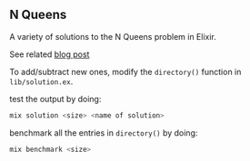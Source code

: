 ## N Queens

A variety of solutions to the N Queens problem in Elixir.

See related [blog post](https://medium.com/@guy.argo/efficient-n-queens-solution-c58706170a3a)

To add/subtract new ones, modify the `directory()` function in `lib/solution.ex`.

test the output by doing:

```bash
mix solution <size> <name of solution>
```

benchmark all the entries in `directory()`
by doing:

```bash
mix benchmark <size>
```